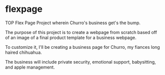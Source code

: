 # flexpage
TOP Flex Page Project wherein Churro's business get's the bump.

The purpose of this project is to create a webpage from scratch based off of an image of a final product template for a business webpage.

To customize it, I'll be creating a business page for Churro, my fiances long haired chihuahua.

The business will include private security, emotional support, babysitting, and apple management. 